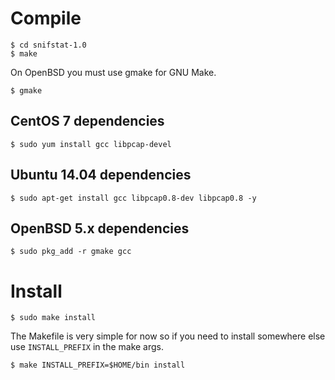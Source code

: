 # Compile

	$ cd snifstat-1.0
	$ make

On OpenBSD you must use gmake for GNU Make.

	$ gmake

## CentOS 7 dependencies

	$ sudo yum install gcc libpcap-devel

## Ubuntu 14.04 dependencies

	$ sudo apt-get install gcc libpcap0.8-dev libpcap0.8 -y

## OpenBSD 5.x dependencies

	$ sudo pkg_add -r gmake gcc

# Install

	$ sudo make install

The Makefile is very simple for now so if you need to install somewhere else use ``INSTALL_PREFIX`` in the make args.

	$ make INSTALL_PREFIX=$HOME/bin install
